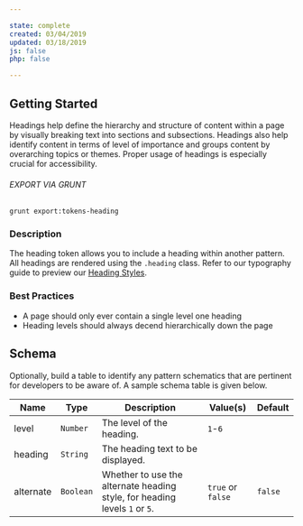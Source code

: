 ```yaml
---

state: complete
created: 03/04/2019
updated: 03/18/2019
js: false
php: false

---
```


## Getting Started

Headings help define the hierarchy and structure of content within a page by visually breaking text into sections and subsections. Headings also help identify content in terms of level of importance and groups content by overarching topics or themes. Proper usage of headings is especially crucial for accessibility.

###### EXPORT VIA GRUNT

```
grunt export:tokens-heading
```


### Description

The heading token allows you to include a heading within another pattern. All headings are rendered using the `.heading` class. Refer to our typography guide to preview our [Heading Styles][tokens-heading].


### Best Practices

- A page should only ever contain a single level one heading
- Heading levels should always decend hierarchically down the page


## Schema

Optionally, build a table to identify any pattern schematics that are pertinent for developers to be aware of. A sample schema table is given below.

| Name        | Type        | Description                                         | Value(s)            | Default   |
|-------------|-------------|-----------------------------------------------------|---------------------|-----------|
| level       | `Number`    | The level of the heading.                           | `1`-`6`             |           |
| heading     | `String`    | The heading text to be displayed.                   |                     |           |
| alternate   | `Boolean`   | Whether to use the alternate heading style, for heading levels `1` or `5`.  | `true` or `false` | `false`    |


[tokens-heading]: /patterns/00-meta-30-typography-headings/00-meta-30-typography-headings.html
